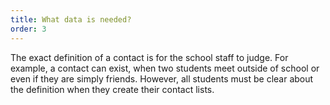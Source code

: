```yaml
---
title: What data is needed?
order: 3
---
```


The exact definition of a contact is for the school staff to judge. For example, a contact can exist, when two students meet outside of school or even if they are simply friends. However, all students must be clear about the definition when they create their contact lists.
